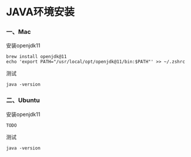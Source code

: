 # JAVA环境安装


### 一、Mac

安装openjdk11

```
brew install openjdk@11
echo 'export PATH="/usr/local/opt/openjdk@11/bin:$PATH"' >> ~/.zshrc
```

测试

```
java -version
```

### 二、Ubuntu


安装openjdk11

```
TODO
```

测试

```
java -version
```

